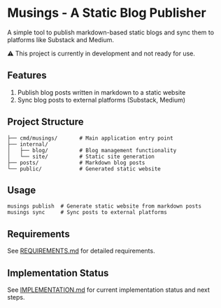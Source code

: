 # Musings - A Static Blog Publisher

A simple tool to publish markdown-based static blogs and sync them to platforms like Substack and Medium.

⚠️ This project is currently in development and not ready for use.

## Features

1. Publish blog posts written in markdown to a static website
2. Sync blog posts to external platforms (Substack, Medium)

## Project Structure

```
├── cmd/musings/       # Main application entry point
├── internal/
│   ├── blog/          # Blog management functionality
│   └── site/          # Static site generation
├── posts/             # Markdown blog posts
└── public/            # Generated static website
```

## Usage

```
musings publish  # Generate static website from markdown posts
musings sync     # Sync posts to external platforms
```

## Requirements

See [REQUIREMENTS.md](REQUIREMENTS.md) for detailed requirements.

## Implementation Status

See [IMPLEMENTATION.md](IMPLEMENTATION.md) for current implementation status and next steps.
